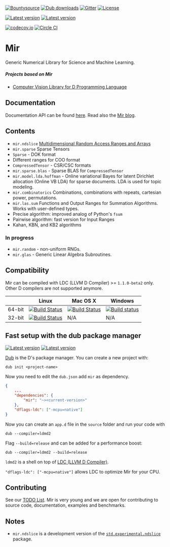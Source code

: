 [![Bountysource](https://www.bountysource.com/badge/team?team_id=145399&style=bounties_received)](https://www.bountysource.com/teams/libmir)
[![Dub downloads](https://img.shields.io/dub/dt/mir.svg)](http://code.dlang.org/packages/mir)
[![Gitter](https://img.shields.io/gitter/room/libmir/public.svg)](https://gitter.im/libmir/public)
[![License](https://img.shields.io/dub/l/mir.svg)](http://code.dlang.org/packages/mir)

[![Latest version](https://img.shields.io/dub/v/mir.svg)](http://code.dlang.org/packages/mir)
[![Latest version](https://img.shields.io/github/tag/libmir/mir.svg?maxAge=3600)](http://code.dlang.org/packages/mir)

[![codecov.io](https://codecov.io/github/libmir/mir/coverage.svg?branch=master)](https://codecov.io/github/libmir/mir?branch=master)
[![Circle CI](https://circleci.com/gh/libmir/mir.svg?style=svg)](https://circleci.com/gh/libmir/mir)

Mir
======
Generic Numerical Library for Science and Machine Learning.

##### Projects based on Mir
- [Computer Vision Library for D Programming Language](https://github.com/ljubobratovicrelja/dcv)

Documentation
-------------

Documentation API can be found [here](http://docs.mir.dlang.io/latest/index.html).
Read also the [Mir blog](http://blog.mir.dlang.io/).

Contents
--------

- `mir.ndslice` [Multidimensional Random Access Ranges and Arrays](http://docs.mir.dlang.io/latest/mir_ndslice.html)
- `mir.sparse` Sparse Tensors
 - `Sparse` - DOK format
 - Different ranges for COO format
 - `CompressedTensor` - CSR/CSC formats
- `mir.sparse.blas` - Sparse BLAS for `CompressedTensor`
- `mir.model.lda.hoffman` - Online variational Bayes for latent Dirichlet allocation (Online VB LDA) for sparse documents. LDA is used for topic modeling.
- `mir.combinatorics` Combinations, combinations with repeats, cartesian power, permutations.
- `mir.las.sum` Functions and Output Ranges for Summation Algorithms. Works with user-defined types.
 - Precise algorithm: improved analog of Python's `fsum`
 - Pairwise algorithm: fast version for Input Ranges
 - Kahan, KBN, and KB2 algorithms

### In progress

 - `mir.random` - non-uniform RNGs.
 - `mir.glas` - Generic Linear Algebra Subroutines.

Compatibility
-------------
Mir can be compiled with LDC (LLVM D Compiler) >= `1.1.0-beta2` only. Other D compilers are not supported anymore.

|           | Linux | Mac OS X | Windows |
|-----------|-------|----------|---------|
| 64-bit | [![Build Status](https://travis-ci.org/libmir/mir.svg?branch=master)](https://travis-ci.org/libmir/mir) | [![Build Status](https://travis-ci.org/libmir/mir.svg?branch=master)](https://travis-ci.org/libmir/mir) | [![Build status](https://ci.appveyor.com/api/projects/status/f2n4dih5s4c32q7u/branch/master?svg=true)](https://ci.appveyor.com/project/9il/mir/branch/master) |
| 32-bit | [![Build Status](https://travis-ci.org/libmir/mir.svg?branch=master)](https://travis-ci.org/libmir/mir) | N/A | N/A |

Fast setup with the dub package manager
------------

[![Latest version](https://img.shields.io/dub/v/mir.svg)](http://code.dlang.org/packages/mir)
[![Latest version](https://img.shields.io/github/tag/libmir/mir.svg?maxAge=3600)](http://code.dlang.org/packages/mir)

[Dub](https://code.dlang.org/getting_started) is the D's package manager.
You can create a new project with:

```
dub init <project-name>
```

Now you need to edit the `dub.json` add `mir` as dependency.

```json
{
	...
	"dependencies": {
		"mir": "~><current-version>"
	},
	"dflags-ldc": ["-mcpu=native"]
}
```

Now you can create an `app.d` file in the `source` folder and run your code with 
```
dub --compiler=ldmd2
```
Flag `--build=release` and can be added for a performance boost:
```
dub --compiler=ldmd2 --build=release
```

`ldmd2` is a shell on top of [LDC (LLVM D Compiler)](https://github.com/ldc-developers/ldc).

`"dflags-ldc": ["-mcpu=native"]` allows LDC to optimize Mir for your CPU.

Contributing
------------

See our [TODO List](https://github.com/libmir/mir/issues?q=is%3Aissue+is%3Aopen+label%3A%22New+Package%22).
Mir is very young and we are open for contributing to source code, documentation, examples and benchmarks.

Notes
-----

- `mir.ndslice` is a development version of the [`std.experimental.ndslice`](http://dlang.org/phobos/std_experimental_ndslice.html) package.
